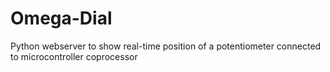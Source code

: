 # Omega-Dial
Python webserver to show real-time position of a potentiometer connected to microcontroller coprocessor
